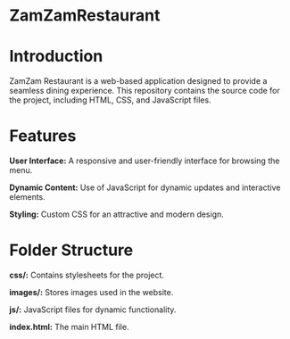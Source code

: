 # ZamZamRestaurant

# Introduction

ZamZam Restaurant is a web-based application designed to provide a seamless dining experience. This repository contains the source code for the project, including HTML, CSS, and JavaScript files.

# Features
**User Interface:** A responsive and user-friendly interface for browsing the menu.

**Dynamic Content:** Use of JavaScript for dynamic updates and interactive elements.

**Styling:** Custom CSS for an attractive and modern design.

# Folder Structure
**css/:** Contains stylesheets for the project.

**images/:** Stores images used in the website.

**js/:** JavaScript files for dynamic functionality.

**index.html:** The main HTML file.
